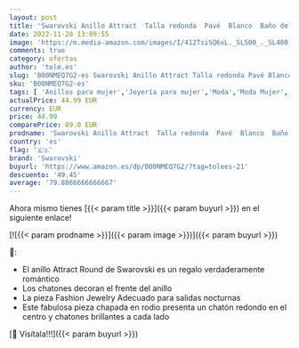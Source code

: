 ```yaml
---
layout: post
title: 'Swarovski Anillo Attract  Talla redonda  Pavé  Blanco  Baño de rodio'
date: 2022-11-28 13:09:55
image: 'https://m.media-amazon.com/images/I/412TsiSQ6xL._SL500_._SL400_.jpg'
comments: true
category: ofertas
author: 'tole.es'
slug: 'B00NMEQ7G2-es Swarovski Anillo Attract Talla redonda Pavé Blanco Baño de...'
sku: 'B00NMEQ7G2-es'
tags: [ 'Anillos para mujer','Joyería para mujer','Moda','Moda Mujer','swarovski','🇪🇸', ]
actualPrice: 44.99 EUR
currency: EUR
price: 44.99
comparePrice: 89.0 EUR
prodname: 'Swarovski Anillo Attract  Talla redonda  Pavé  Blanco  Baño de rodio'
country: 'es'
flag: '🇪🇸'
brand: 'Swarovski'
buyurl: 'https://www.amazon.es/dp/B00NMEQ7G2/?tag=tolees-21'
descuento: '49.45'
average: '79.8866666666667'
---
```


Ahora mismo tienes [{{< param title >}}]({{< param buyurl >}}) en el siguiente enlace!

[![{{< param prodname >}}]({{< param image >}})]({{< param buyurl >}})

🔎:

- El anillo Attract Round de Swarovski es un regalo verdaderamente romántico
- Los chatones decoran el frente del anillo
- La pieza Fashion Jewelry Adecuado para salidas nocturnas
- Este fabulosa pieza chapada en rodio presenta un chatón redondo en el centro y chatones brillantes a cada lado

[🛒 Visítala!!!]({{< param buyurl >}})
